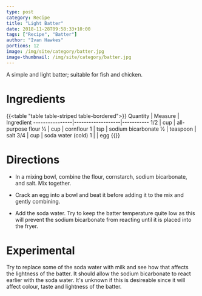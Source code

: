 ```yaml
---
type: post
category: Recipe
title: "Light Batter"
date: 2018-11-28T09:58:33+10:00
tags: ["Recipe", "Batter"]
author: "Ivan Hawkes"
portions: 12
image: /img/site/category/batter.jpg
image-thumbnail: /img/site/category/batter.jpg
---
```


A simple and light batter; suitable for fish and chicken.
<!--more-->

# Ingredients

{{<table "table table-striped table-bordered">}}
Quantity		| Measure 			| Ingredient
----------------|-------------------|-----------
1/2				| cup				| all-purpose flour
1⁄2				| cup				| cornflour
1				| tsp				| sodium bicarbonate
1⁄2				| teaspoon			| salt
3/4				| cup				| soda water (cold)
1				|					| egg
{{</table>}}

# Directions

* In a mixing bowl, combine the flour, cornstarch, sodium bicarbonate, and salt. Mix together.

* Crack an egg into a bowl and beat it before adding it to the mix and gently combining.

* Add the soda water. Try to keep the batter temperature quite low as this will prevent the sodium bicarbonate from reacting until it is placed into the fryer.

# Experimental

Try to replace some of the soda water with milk and see how that affects the lightness of the batter. It should allow the sodium bicarbonate to react earlier with the soda water. It's unknown if this is desireable since it will affect colour, taste and lightness of the batter.
